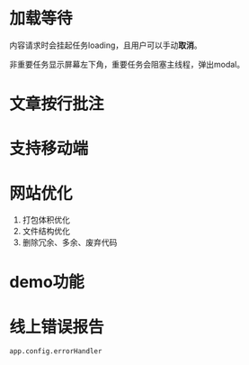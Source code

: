 # 加载等待

内容请求时会挂起任务loading，且用户可以手动**取消**。

非重要任务显示屏幕左下角，重要任务会阻塞主线程，弹出modal。

# 文章按行批注

# 支持移动端

# 网站优化

1. 打包体积优化
2. 文件结构优化
3. 删除冗余、多余、废弃代码

# demo功能

# 线上错误报告

`app.config.errorHandler`